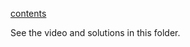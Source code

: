 
[contents](https://www.cs.hmc.edu/twiki/bin/view/CS5/MarkovMaterialGold)

See the video and solutions in this folder.
